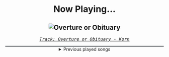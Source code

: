 <div align="center"> 
<h1>Now Playing...</h1>

![Overture or Obituary](https://i.scdn.co/image/ab67616d00001e0223e41509e8f4b239b73000a4)
--
_<samp><a href="https://open.spotify.com/track/3PgK8DK9jZSYR17OEUDjJb">Track: Overture or Obituary - Korn</a></samp>_

<div style="border: 1px #4B5054 solid"></div>
<details>
  <summary>
    Previous played songs
  </summary>
  <table>
    <thead>
      <tr>
        <th>
          Artist
        </th>
        <th>
          Song
        </th>
        <th>
          Link
        </th>
      </tr>
    </thead>
    <tbody>
      <tr><td>Korn</td><td>Overture or Obituary</td><td><a href="https://open.spotify.com/track/3PgK8DK9jZSYR17OEUDjJb">https://open.spotify.com/track/3PgK8DK9jZSYR17OEUDjJb</a></td></tr><tr><td>Carl Orff</td><td>Carmina Burana: O Fortuna</td><td><a href="https://open.spotify.com/track/2d7139N7CJ9eJmGVE42Y44">https://open.spotify.com/track/2d7139N7CJ9eJmGVE42Y44</a></td></tr><tr><td>Carl Orff</td><td>Carmina Burana: O Fortuna</td><td><a href="https://open.spotify.com/track/2d7139N7CJ9eJmGVE42Y44">https://open.spotify.com/track/2d7139N7CJ9eJmGVE42Y44</a></td></tr><tr><td>Carl Orff</td><td>Carmina Burana: O Fortuna</td><td><a href="https://open.spotify.com/track/2d7139N7CJ9eJmGVE42Y44">https://open.spotify.com/track/2d7139N7CJ9eJmGVE42Y44</a></td></tr><tr><td>Carl Orff</td><td>Carmina Burana: O Fortuna</td><td><a href="https://open.spotify.com/track/2d7139N7CJ9eJmGVE42Y44">https://open.spotify.com/track/2d7139N7CJ9eJmGVE42Y44</a></td></tr><tr><td>Carl Orff</td><td>Carmina Burana: O Fortuna</td><td><a href="https://open.spotify.com/track/2d7139N7CJ9eJmGVE42Y44">https://open.spotify.com/track/2d7139N7CJ9eJmGVE42Y44</a></td></tr><tr><td>Carl Orff</td><td>Carmina Burana: O Fortuna</td><td><a href="https://open.spotify.com/track/2d7139N7CJ9eJmGVE42Y44">https://open.spotify.com/track/2d7139N7CJ9eJmGVE42Y44</a></td></tr><tr><td>Carl Orff</td><td>Carmina Burana: O Fortuna</td><td><a href="https://open.spotify.com/track/2d7139N7CJ9eJmGVE42Y44">https://open.spotify.com/track/2d7139N7CJ9eJmGVE42Y44</a></td></tr><tr><td>Carl Orff</td><td>Carmina Burana: O Fortuna</td><td><a href="https://open.spotify.com/track/2d7139N7CJ9eJmGVE42Y44">https://open.spotify.com/track/2d7139N7CJ9eJmGVE42Y44</a></td></tr><tr><td>Carl Orff</td><td>Carmina Burana: O Fortuna</td><td><a href="https://open.spotify.com/track/6xez71zpAqQ6N5i8E1jHlD">https://open.spotify.com/track/6xez71zpAqQ6N5i8E1jHlD</a></td></tr><tr><td>Carl Orff</td><td>Carmina Burana: O Fortuna</td><td><a href="https://open.spotify.com/track/6xez71zpAqQ6N5i8E1jHlD">https://open.spotify.com/track/6xez71zpAqQ6N5i8E1jHlD</a></td></tr><tr><td>Carl Orff</td><td>Carmina Burana: O Fortuna</td><td><a href="https://open.spotify.com/track/6xez71zpAqQ6N5i8E1jHlD">https://open.spotify.com/track/6xez71zpAqQ6N5i8E1jHlD</a></td></tr><tr><td>Carl Orff</td><td>Carmina Burana: O Fortuna</td><td><a href="https://open.spotify.com/track/6xez71zpAqQ6N5i8E1jHlD">https://open.spotify.com/track/6xez71zpAqQ6N5i8E1jHlD</a></td></tr><tr><td>Nobuo Uematsu</td><td>FFVII REMAKE: 片翼の天使 -再生- (One-Winged Angel - Rebirth)</td><td><a href="https://open.spotify.com/track/1iHajyLGW5ZWx286dy9Lqx">https://open.spotify.com/track/1iHajyLGW5ZWx286dy9Lqx</a></td></tr><tr><td>Nobuo Uematsu</td><td>Advent: One-Winged Angel</td><td><a href="https://open.spotify.com/track/0BAWoUYQ9YPIn5DuBRnbcE">https://open.spotify.com/track/0BAWoUYQ9YPIn5DuBRnbcE</a></td></tr><tr><td>Nobuo Uematsu</td><td>One​-​Winged Angel (Final Fantasy VII)</td><td><a href="https://open.spotify.com/track/7GBP9vqKB9o9wcQrkblICD">https://open.spotify.com/track/7GBP9vqKB9o9wcQrkblICD</a></td></tr><tr><td>Dayseeker</td><td>Dreamstate</td><td><a href="https://open.spotify.com/track/1BKShyqTh9TDWc3dFHYXkF">https://open.spotify.com/track/1BKShyqTh9TDWc3dFHYXkF</a></td></tr><tr><td>Dragged Under</td><td>Hypochondria</td><td><a href="https://open.spotify.com/track/0Ta1d0OUwjTANXIu0gz8a9">https://open.spotify.com/track/0Ta1d0OUwjTANXIu0gz8a9</a></td></tr><tr><td>The Word Alive</td><td>Strange Love</td><td><a href="https://open.spotify.com/track/5dMpsv3AeFuM9zlK5ZQEUP">https://open.spotify.com/track/5dMpsv3AeFuM9zlK5ZQEUP</a></td></tr><tr><td>Elwood Stray</td><td>Negative</td><td><a href="https://open.spotify.com/track/7lMX49Ka3VzV5SohMWQL6S">https://open.spotify.com/track/7lMX49Ka3VzV5SohMWQL6S</a></td></tr>
    </tbody>
  </table>
</details>

</div>
